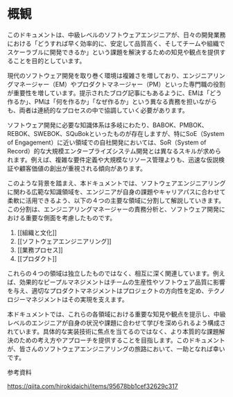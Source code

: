 # 概観
このドキュメントは、中級レベルのソフトウェアエンジニアが、日々の開発業務における「どうすれば早く効率的に、安定して品質高く、そしてチームや組織でスケーラブルに開発できるか」という課題を解決するための知見や観点を提供することを目的としています。

現代のソフトウェア開発を取り巻く環境は複雑さを増しており、エンジニアリングマネージャー（EM）やプロダクトマネージャー（PM）といった専門職の役割が重要性を増しています。提示されたブログ記事にもあるように、EMは「どう作るか」、PMは「何を作るか」「なぜ作るか」という異なる責務を担いながらも、両者は連続的なプロセスの中で協調していく必要があります。

ソフトウェア開発に必要な知識体系は多岐にわたり、BABOK、PMBOK、REBOK、SWEBOK、SQuBokといったものが存在しますが、特にSoE（System of Engagement）に近い領域での自社開発においては、SoR（System of Record）的な大規模エンタープライズシステム開発とは異なるスキルが求められます。例えば、複雑な要件定義や大規模なリソース管理よりも、迅速な仮説検証や顧客価値の創出が重視される傾向があります。

このような背景を踏まえ、本ドキュメントでは、ソフトウェアエンジニアリングに関わる広範な知識領域を、エンジニアが自身の課題やキャリアパスに合わせて柔軟に活用できるよう、以下の４つの主要な領域に分割して解説していきます。この分割は、エンジニアリングマネージャーの責務分析と、ソフトウェア開発における重要な側面を考慮したものです。

1. [[組織と文化]]
2. [[ソフトウェアエンジニアリング]]
3. [[業務プロセス]]
4. [[プロダクト]]

これらの４つの領域は独立したものではなく、相互に深く関連しています。例えば、効果的なピープルマネジメントはチームの生産性やソフトウェア品質に影響を与え、適切なプロダクトマネジメントはプロジェクトの方向性を定め、テクノロジーマネジメントはその実現を支えます。

本ドキュメントでは、これらの各領域における重要な知見や観点を提示し、中級レベルのエンジニアが自身の状況や課題に合わせて学びを深められるよう構成されています。具体的な実装技術に焦点を当てるのではなく、より本質的な課題解決のための考え方やアプローチを提供することを目指します。このドキュメントが、皆さんのソフトウェアエンジニアリングの旅路において、一助となれば幸いです。

参考資料

https://qiita.com/hirokidaichi/items/95678bb1cef32629c317